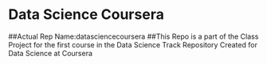 # Data Science Coursera
##Actual Rep Name:datasciencecoursera
##This Repo is a part of the Class Project for the first course in the Data Science Track
Repository Created for Data Science at Coursera
